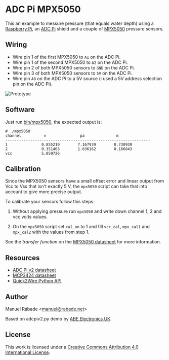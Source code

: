 ADC Pi MPX5050
==============

This an example to messure pressure (that equals water depth) using a
[Raspberry Pi](http://www.raspberrypi.org/), an [ADC
Pi](https://www.abelectronics.co.uk/products/3/Raspberry-Pi/17/ADCPIV2)
shield and a couple of
[MPX5050](http://www.freescale.com/webapp/sps/site/prod_summary.jsp?code=MPXx5050)
pressure sensors.

Wiring
------

- Wire pin 1 of the first MPX5050 to `A1` on the ADC Pi.
- Wire pin 1 of the second MPX5050 to `A2` on the ADC Pi.
- Wire pin 2 of both MPX5050 sensors to `GND` on the ADC Pi.
- Wire pin 3 of both MPX5050 sensors to `5V` on the ADC Pi.
- Wire pin `A8` on the ADC Pi to a 5V source (i used a 5V address
  selection pin on the ADC Pi).

![Prototype](rpi_adc_pi_mpx5050.jpg "Prototype")

Software
--------

Just run [bin/mpx5050](bin/mpx5050), the expected output is:

```
# ./mpx5050
channel          v               pa              m
----------------------------------------------------------------
1               0.855210        7.167939        0.730930
2               0.351403        1.636162        0.166843
vcc             5.059726
```

Calibration
-----------

Since the MPX5050 sensors have a small offset error and linear output
from Vcc to Vss that isn't exactly 5 V, the `mpx5050` script can take
that into account to give more precise output.

To calibrate your sensors follow this steps:

1. Without applying pressure run `mpx5050` and write down channel 1, 2
   and vcc volts values.

2. On the `mpx5050` script set `cal_on` to 1 and fill `vcc_cal`,
   `mpx_cal1` and `mpx_cal2` with the values from step 1.

See the _transfer function_ on the [MPX5050
datasheet](http://cache.freescale.com/files/sensors/doc/data_sheet/MPX5050.pdf)
for more information.

Resources
---------

- [ADC Pi v2 datasheet](https://www.abelectronics.co.uk/docs/stock/raspberrypi/adcpi2/Datasheet-ADCPiV2.pdf)
- [MCP3424 datasheet](http://ww1.microchip.com/downloads/en/DeviceDoc/22088b.pdf)
- [Quick2Wire Python API](https://github.com/quick2wire/quick2wire-python-api)

Author
------

Manuel Rábade <[manuel@rabade.net](mailto:manuel@rabade.net)>

Based on adcpiv2.py demo by [ABE Electronics
UK](http://www.abelectronics.co.uk).

License
-------

This work is licensed under a [Creative Commons Attribution 4.0
International License](http://creativecommons.org/licenses/by/4.0/).
